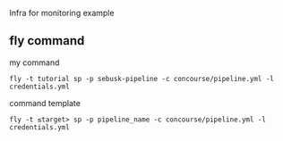 Infra for monitoring example

## fly command
my  command
```
fly -t tutorial sp -p sebusk-pipeline -c concourse/pipeline.yml -l credentials.yml
```
command template
```
fly -t ≤target> sp -p pipeline_name -c concourse/pipeline.yml -l credentials.yml
```